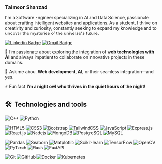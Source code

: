 ### Taimoor Shahzad

I'm a Software Engineer specializing in AI and Data Science, passionate about crafting intelligent websites and applications.
As a student, I thrive on creativity and curiosity, constantly seeking to expand my knowledge and to uncover the mysteries of the universe's future.

[![Linkedin Badge](https://img.shields.io/badge/-LinkedIn-%231A1A1A?style=flat-square&logo=Linkedin&logoColor=0A66C2&link=https://www.linkedin.com/in/taimoorshahzad/)](https://www.linkedin.com/in/taimoorshahzad/)
[![Gmail Badge](https://img.shields.io/badge/-Taimoor-%231A1A1A?style=flat-square&logo=Gmail&logoColor=EA4335&link=mailto:taimoormalik178@gmail.com)](mailto:taimoormalik178@gmail.com)

🔭 I’m passionate about exploring the integration of **web technologies with AI** and always impatient to collaborate on innovative projects in these domains.

💬 Ask me about **Web development, AI**, or their seamless integration—and yes.

⚡ Fun fact **I’m a night owl who thrives in the quiet hours of the night!**

## 🛠  Technologies and tools

![C++](https://img.shields.io/badge/-C++-black?style=flat-square&logo=c)
![Python](https://img.shields.io/badge/-Python-black?style=flat-square&logo=Python)

![HTML5](https://img.shields.io/badge/-HTML5-black?style=flat-square&logo=html5)
![CSS3](https://img.shields.io/badge/-CSS3-black?style=flat-square&logo=css3)
![Bootstrap](https://img.shields.io/badge/-Bootstrap-black?style=flat-square&logo=bootstrap)
![TailwindCSS](https://img.shields.io/badge/-TailwindCSS-black?style=flat-square&logo=tailwind-css)
![JavaScript](https://img.shields.io/badge/-JavaScript-black?style=flat-square&logo=javascript)
![Express.js](https://img.shields.io/badge/-Express.js-black?style=flat-square&logo=express)
![React.js](https://img.shields.io/badge/-React.js-black?style=flat-square&logo=react)
![Nodejs](https://img.shields.io/badge/-Nodejs-black?style=flat-square&logo=Node.js)
![MongoDB](https://img.shields.io/badge/-MongoDB-black?style=flat-square&logo=mongodb)
![PostgreSQL](https://img.shields.io/badge/-PostgreSQL-black?style=flat-square&logo=postgresql)
![MySQL](https://img.shields.io/badge/-MySQL-black?style=flat-square&logo=mysql)

![Pandas](https://img.shields.io/badge/-Pandas-black?style=flat-square&logo=pandas)
![Seaborn](https://img.shields.io/badge/-Seaborn-black?style=flat-square&logo=seaborn)
![Matplotlib](https://img.shields.io/badge/-Matplotlib-black?style=flat-square&logo=matplotlib)
![Scikit-learn](https://img.shields.io/badge/-Scikit--learn-black?style=flat-square&logo=scikit-learn)
![TensorFlow](https://img.shields.io/badge/-TensorFlow-black?style=flat-square&logo=TensorFlow)
![OpenCV](https://img.shields.io/badge/-OpenCV-black?style=flat-square&logo=opencv)
![PyTorch](https://img.shields.io/badge/-PyTorch-black?style=flat-square&logo=PyTorch)
![Flask](https://img.shields.io/badge/-Flask-black?style=flat-square&logo=flask)
![FastAPI](https://img.shields.io/badge/-FastAPI-black?style=flat-square&logo=fastapi)

![Git](https://img.shields.io/badge/-Git-black?style=flat-square&logo=git)
![GitHub](https://img.shields.io/badge/-GitHub-181717?style=flat-square&logo=github)
![Docker](https://img.shields.io/badge/-Docker-black?style=flat-square&logo=docker)
![Kubernetes](https://img.shields.io/badge/-Kubernetes-black?style=flat-square&logo=kubernetes)
